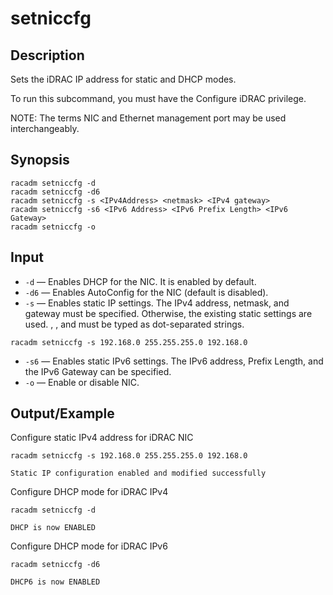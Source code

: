 # setniccfg

## Description

Sets the iDRAC IP address for static and DHCP modes.

To run this subcommand, you must have the Configure iDRAC privilege.

NOTE: The terms NIC and Ethernet management port may be used interchangeably.

## Synopsis

```
racadm setniccfg -d
racadm setniccfg -d6
racadm setniccfg -s <IPv4Address> <netmask> <IPv4 gateway>
racadm setniccfg -s6 <IPv6 Address> <IPv6 Prefix Length> <IPv6 Gateway>
racadm setniccfg -o
```

## Input

- `-d` — Enables DHCP for the NIC. It is enabled by default.
- `-d6` — Enables AutoConfig for the NIC (default is disabled).
- `-s` — Enables static IP settings. The IPv4 address, netmask, and gateway must be specified. Otherwise, the existing static settings are used. <ipaddress>, <netmask>, and <gateway> must be typed as dot-separated strings.

```
racadm setniccfg -s 192.168.0 255.255.255.0 192.168.0
```

- `-s6` — Enables static IPv6 settings. The IPv6 address, Prefix Length, and the IPv6 Gateway can be specified.
- `-o` — Enable or disable NIC.

## Output/Example

Configure static IPv4 address for iDRAC NIC

```
racadm setniccfg -s 192.168.0 255.255.255.0 192.168.0
```

```
Static IP configuration enabled and modified successfully
```

Configure DHCP mode for iDRAC IPv4

```
racadm setniccfg -d
```

```
DHCP is now ENABLED
```

Configure DHCP mode for iDRAC IPv6

```
racadm setniccfg -d6
```

```
DHCP6 is now ENABLED
```